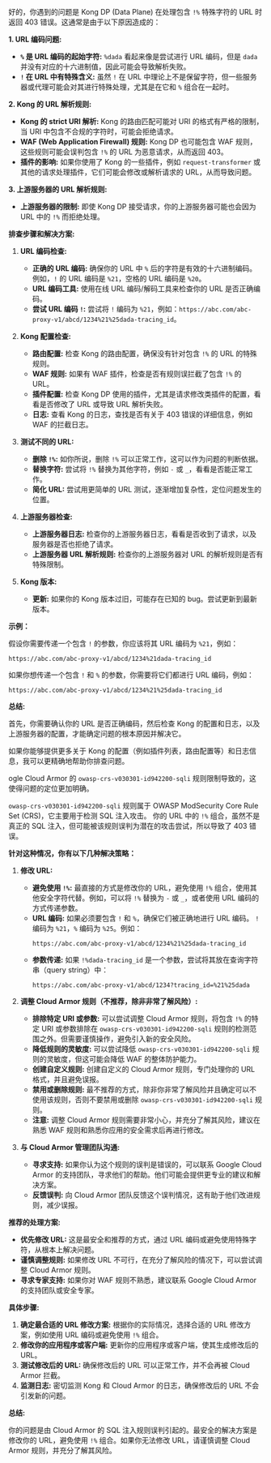 好的，你遇到的问题是 Kong DP (Data Plane) 在处理包含 `!%` 特殊字符的 URL 时返回 403 错误。这通常是由于以下原因造成的：

**1. URL 编码问题:**

*   **`%` 是 URL 编码的起始字符:**  `%dada` 看起来像是尝试进行 URL 编码，但是 `dada` 并没有对应的十六进制值，因此可能会导致解析失败。
*   **`!` 在 URL 中有特殊含义:**  虽然 `!` 在 URL 中理论上不是保留字符，但一些服务器或代理可能会对其进行特殊处理，尤其是在它和 `%` 组合在一起时。

**2. Kong 的 URL 解析规则:**

*   **Kong 的 strict URI 解析:** Kong 的路由匹配可能对 URI 的格式有严格的限制，当 URI 中包含不合规的字符时，可能会拒绝请求。
*   **WAF (Web Application Firewall) 规则:** Kong DP 也可能包含 WAF 规则，这些规则可能会误判包含 `!%` 的 URL 为恶意请求，从而返回 403。
*   **插件的影响:** 如果你使用了 Kong 的一些插件，例如 `request-transformer` 或其他的请求处理插件，它们可能会修改或解析请求的 URL，从而导致问题。

**3. 上游服务器的 URL 解析规则:**

*   **上游服务器的限制:** 即使 Kong DP 接受请求，你的上游服务器可能也会因为 URL 中的 `!%` 而拒绝处理。

**排查步骤和解决方案:**

1.  **URL 编码检查:**
    *   **正确的 URL 编码:** 确保你的 URL 中 `%` 后的字符是有效的十六进制编码。例如，`!` 的 URL 编码是 `%21`，空格的 URL 编码是 `%20`。
    *   **URL 编码工具:** 使用在线 URL 编码/解码工具来检查你的 URL 是否正确编码。
    *   **尝试 URL 编码 `!`:** 尝试将 `!` 编码为 `%21`，例如：`https://abc.com/abc-proxy-v1/abcd/1234%21%25dada-tracing_id`。

2.  **Kong 配置检查:**
    *   **路由配置:** 检查 Kong 的路由配置，确保没有针对包含 `!%` 的 URL 的特殊规则。
    *   **WAF 规则:** 如果有 WAF 插件，检查是否有规则误拦截了包含 `!%` 的 URL。
    *   **插件配置:** 检查 Kong DP 使用的插件，尤其是请求修改类插件的配置，看看是否修改了 URL 或导致 URL 解析失败。
    *   **日志:** 查看 Kong 的日志，查找是否有关于 403 错误的详细信息，例如 WAF 的拦截日志。

3.  **测试不同的 URL:**
    *   **删除 `!%`:** 如你所说，删除 `!%` 可以正常工作，这可以作为问题的判断依据。
    *   **替换字符:**  尝试将 `!%` 替换为其他字符，例如 `-` 或 `_`，看看是否能正常工作。
    *   **简化 URL:**  尝试用更简单的 URL 测试，逐渐增加复杂性，定位问题发生的位置。

4.  **上游服务器检查:**
    *   **上游服务器日志:** 检查你的上游服务器日志，看看是否收到了请求，以及服务器是否也拒绝了请求。
    *   **上游服务器 URL 解析规则:** 检查你的上游服务器对 URL 的解析规则是否有特殊限制。

5.  **Kong 版本:**
    *   **更新:** 如果你的 Kong 版本过旧，可能存在已知的 bug。尝试更新到最新版本。

**示例：**

假设你需要传递一个包含 `!` 的参数，你应该将其 URL 编码为 `%21`，例如：

```
https://abc.com/abc-proxy-v1/abcd/1234%21dada-tracing_id 
```

如果你想传递一个包含 `!` 和 `%` 的参数，你需要将它们都进行 URL 编码，例如：

```
https://abc.com/abc-proxy-v1/abcd/1234%21%25dada-tracing_id
```

**总结:**

首先，你需要确认你的 URL 是否正确编码，然后检查 Kong 的配置和日志，以及上游服务器的配置，才能确定问题的根本原因并解决它。

如果你能够提供更多关于 Kong 的配置（例如插件列表，路由配置等）和日志信息，我可以更精确地帮助你排查问题。 


ogle Cloud Armor 的 `owasp-crs-v030301-id942200-sqli` 规则限制导致的，这使得问题的定位更加明确。 

`owasp-crs-v030301-id942200-sqli` 规则属于 OWASP ModSecurity Core Rule Set (CRS)，它主要用于检测 SQL 注入攻击。 你的 URL 中的 `!%` 组合，虽然不是真正的 SQL 注入，但可能被该规则误判为潜在的攻击尝试，所以导致了 403 错误。

**针对这种情况，你有以下几种解决策略：**

1.  **修改 URL:**
    *   **避免使用 `!%`:** 最直接的方式是修改你的 URL，避免使用 `!%` 组合，使用其他安全字符代替。例如，可以将 `!%` 替换为 `-` 或 `_`，或者使用 URL 编码的方式传递参数。
    *   **URL 编码:** 如果必须要包含 `!` 和 `%`，确保它们被正确地进行 URL 编码。 `!` 编码为 `%21`，`%` 编码为 `%25`。例如：
        ```
        https://abc.com/abc-proxy-v1/abcd/1234%21%25dada-tracing_id
        ```
    *   **参数传递:** 如果 `!%dada-tracing_id` 是一个参数，尝试将其放在查询字符串（query string）中：
        ```
        https://abc.com/abc-proxy-v1/abcd/1234?tracing_id=%21%25dada
        ```

2.  **调整 Cloud Armor 规则（不推荐，除非非常了解风险）:**
    *   **排除特定 URI 或参数:** 可以尝试调整 Cloud Armor 规则，将包含 `!%` 的特定 URI 或参数排除在 `owasp-crs-v030301-id942200-sqli` 规则的检测范围之外。但需要谨慎操作，避免引入新的安全风险。
    *   **降低规则的灵敏度:** 可以尝试降低 `owasp-crs-v030301-id942200-sqli` 规则的灵敏度，但这可能会降低 WAF 的整体防护能力。
    *   **创建自定义规则:** 创建自定义的 Cloud Armor 规则，专门处理你的 URL 格式，并且避免误报。
    *   **禁用或删除规则:** 最不推荐的方式，除非你非常了解风险并且确定可以不使用该规则，否则不要禁用或删除 `owasp-crs-v030301-id942200-sqli` 规则。
    *   **注意:** 调整 Cloud Armor 规则需要非常小心，并充分了解其风险，建议在熟悉 WAF 规则和熟悉你应用的安全需求后再进行修改。

3.  **与 Cloud Armor 管理团队沟通:**
    *   **寻求支持:** 如果你认为这个规则的误判是错误的，可以联系 Google Cloud Armor 的支持团队，寻求他们的帮助。他们可能会提供更专业的建议和解决方案。
    *   **反馈误判:** 向 Cloud Armor 团队反馈这个误判情况，这有助于他们改进规则，减少误报。

**推荐的处理方案:**

*   **优先修改 URL:** 这是最安全和推荐的方式，通过 URL 编码或避免使用特殊字符，从根本上解决问题。
*   **谨慎调整规则:** 如果修改 URL 不可行，在充分了解风险的情况下，可以尝试调整 Cloud Armor 规则。
*   **寻求专家支持:** 如果你对 WAF 规则不熟悉，建议联系 Google Cloud Armor 的支持团队或安全专家。

**具体步骤:**

1.  **确定最合适的 URL 修改方案:** 根据你的实际情况，选择合适的 URL 修改方案，例如使用 URL 编码或避免使用 `!%` 组合。
2.  **修改你的应用程序或客户端:** 更新你的应用程序或客户端，使其生成修改后的 URL。
3.  **测试修改后的 URL:** 确保修改后的 URL 可以正常工作，并不会再被 Cloud Armor 拦截。
4.  **监测日志:** 密切监测 Kong 和 Cloud Armor 的日志，确保修改后的 URL 不会引发新的问题。

**总结:**

你的问题是由 Cloud Armor 的 SQL 注入规则误判引起的。最安全的解决方案是修改你的 URL，避免使用 `!%` 组合。如果你无法修改 URL，请谨慎调整 Cloud Armor 规则，并充分了解其风险。


